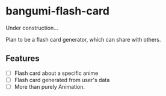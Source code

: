 # bangumi-flash-card

Under construction...

Plan to be a flash card generator, which can share with others.

## Features

- [ ] Flash card about a specific anime
- [ ] Flash card generated from user's data
- [ ] More than purely Animation.
